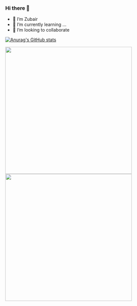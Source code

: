 ### Hi there 👋

- 🔭 I’m Zubair
- 🌱 I’m currently learning ...
- 👯 I’m looking to collaborate 

[![Anurag's GitHub stats](https://github-readme-stats.vercel.app/api?username=user2695)](https://github.com/anuraghazra/github-readme-stats)

<img width="400em" src="https://github-readme-stats.vercel.app/api/top-langs/?username=user2695&layout=compact&custom_title=Most used languages by LOCs">
<img width="400em"/>
<img width="400em" src="https://github-readme-streak-stats.herokuapp.com/?user=user2695&include_all_commits=true&hide_border=true"/>

